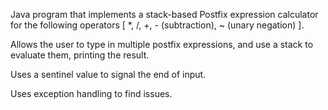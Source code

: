 Java program that implements a stack-based Postfix expression calculator 
for the following operators  [ *, /, +, - (subtraction), ~ (unary negation) ].  


Allows the user to type in multiple postfix expressions, and use a stack to evaluate them, printing the result.

Uses a sentinel value to signal the end of input.

Uses exception handling to find issues.
